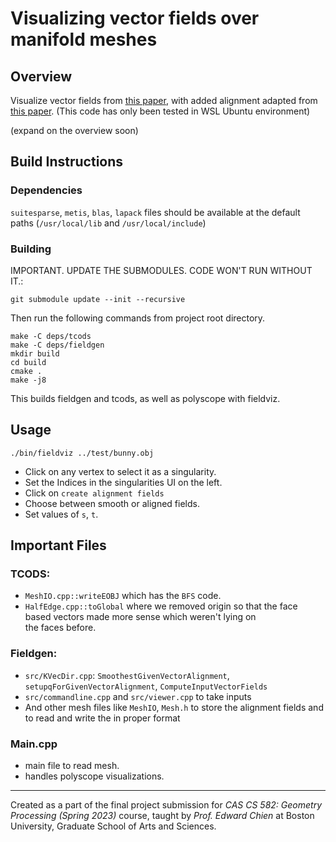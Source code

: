 # Visualizing vector fields over manifold meshes

## Overview
Visualize vector fields from [this paper](https://www.cs.cmu.edu/~kmcrane/Projects/GloballyOptimalDirectionFields/), with added alignment adapted from [this paper](https://www.cs.cmu.edu/~kmcrane/Projects/TrivialConnections/).
(This code has only been tested in WSL Ubuntu environment)


(expand on the overview soon)

## Build Instructions
### Dependencies
`suitesparse`, `metis`, `blas`, `lapack`
files should be available at the default paths (`/usr/local/lib` and `/usr/local/include`)

### Building
IMPORTANT. UPDATE THE SUBMODULES. CODE WON'T RUN WITHOUT IT.:
```
git submodule update --init --recursive
```
Then run the following commands from project root directory.
```
make -C deps/tcods
make -C deps/fieldgen
mkdir build
cd build
cmake .
make -j8
```
This builds fieldgen and tcods, as well as polyscope with fieldviz.

## Usage
```
./bin/fieldviz ../test/bunny.obj
```

* Click on any vertex to select it as a singularity.
* Set the Indices in the singularities UI on the left.
* Click on `create alignment fields`
* Choose between smooth or aligned fields.
* Set values of `s`, `t`.


## Important Files
### TCODS:
* `MeshIO.cpp::writeEOBJ` which has the `BFS` code.
* `HalfEdge.cpp::toGlobal` where we removed origin so that the face based vectors made more sense which weren't lying on the faces before.

### Fieldgen:
* `src/KVecDir.cpp`: `SmoothestGivenVectorAlignment`, `setupqForGivenVectorAlignment`, `ComputeInputVectorFields`
* `src/commandline.cpp` and `src/viewer.cpp` to take inputs
* And other mesh files like `MeshIO`, `Mesh.h` to store the alignment fields and to read and write the in proper format

### Main.cpp
* main file to read mesh.
* handles polyscope visualizations.
----------------------------------------------------------------------------------------------

Created as a part of the final project submission for *CAS CS 582: Geometry Processing (Spring 2023)* course, taught by *Prof. Edward Chien* at Boston University, Graduate School of Arts and Sciences.

